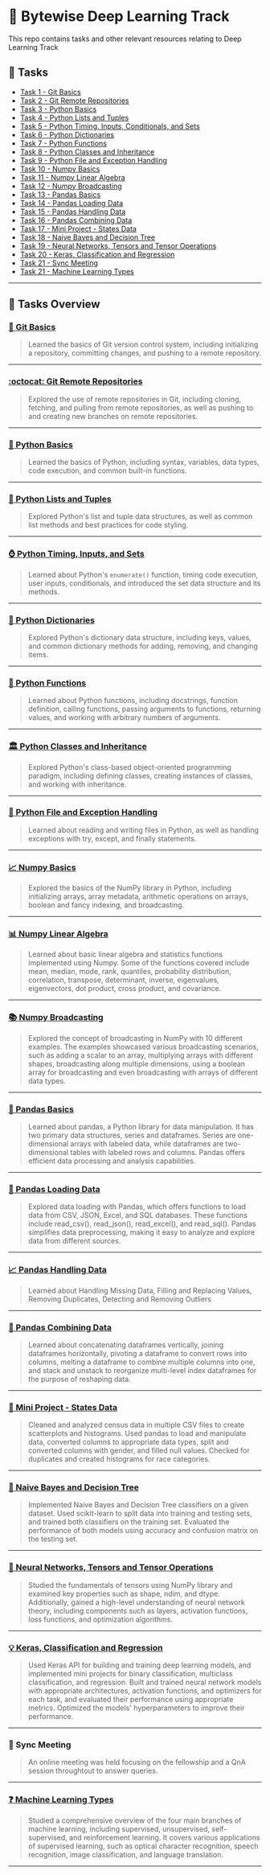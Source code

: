 # :brain: Bytewise Deep Learning Track 

This repo contains tasks and other relevant resources relating to Deep Learning Track

## :pencil: Tasks
- [Task 1 - Git Basics](#octopus-git-basics) 
- [Task 2 - Git Remote Repositories](#octocat-git-remote-repositories)
- [Task 3 - Python Basics](#snake-python-basics)
- [Task 4 - Python Lists and Tuples](#memo-python-lists-and-tuples)
- [Task 5 - Python Timing, Inputs, Conditionals, and Sets](#watch-python-timing,-inputs,-and-sets)
- [Task 6 - Python Dictionaries](#book-python-dictionaries)
- [Task 7 - Python Functions](#speech_balloon-python-functions)
- [Task 8 - Python Classes and Inheritance](#classical_building-python-classes-and-inheritance)
- [Task 9 - Python File and Exception Handling](#file_folder-python-file-and-exception-handling)
- [Task 10 - Numpy Basics](#chart_with_upwards_trend-numpy-basics)
- [Task 11 - Numpy Linear Algebra](#bar_chart-numpy-linear-algebra)
- [Task 12 - Numpy Broadcasting](#books-numpy-broadcasting)
- [Task 13 - Pandas Basics](#panda_face-pandas-basics)
- [Task 14 - Pandas Loading Data](#floppy_disk-pandas-loading-data)
- [Task 15 - Pandas Handling Data](#chart_with_upwards_trend-pandas-handling-data)
- [Task 16 - Pandas Combining Data](#jigsaw-pandas-combining-data)
- [Task 17 - Mini Project - States Data](#hammer-mini-project---states-data)
- [Task 18 - Naive Bayes and Decision Tree](#leaves-naive-bayes-and-decision-tree)
- [Task 19 - Neural Networks, Tensors and Tensor Operations](#notebook_with_decorative_cover-neural-networks-tensors-and-tensor-operations)
- [Task 20 - Keras, Classification and Regression](#bulb-keras-classification-and-regression)
- [Task 21 - Sync Meeting](#calling-sync-meeting)
- [Task 21 - Machine Learning Types](#question-machine-learning-types)
---

## :pencil: Tasks Overview

### [:octopus: Git Basics](https://github.com/afk-Legacy/Deep-Learning-BWF-Abdul-Rahman/tree/main/Task-01-Git-Basics)
> Learned the basics of Git version control system, including initializing a repository, committing changes, and pushing to a remote repository.

---

### [:octocat: Git Remote Repositories](https://github.com/afk-Legacy/Deep-Learning-BWF-Abdul-Rahman/tree/main/Task-02-Git-Remote-Repos)
> Explored the use of remote repositories in Git, including cloning, fetching, and pulling from remote repositories, as well as pushing to and creating new branches on remote repositories.

---

### [:snake: Python Basics](https://github.com/afk-Legacy/Deep-Learning-BWF-Abdul-Rahman/tree/main/Task-03-Python-Basics-Syntax-Variables-Datatypes-Code-Execution)
> Learned the basics of Python, including syntax, variables, data types, code execution, and common built-in functions.

---

### [:memo: Python Lists and Tuples](https://github.com/afk-Legacy/Deep-Learning-BWF-Abdul-Rahman/tree/main/Task-04-List-Tuples-Code-Styling)
> Explored Python's list and tuple data structures, as well as common list methods and best practices for code styling.

---

### [:watch: Python Timing, Inputs, and Sets](https://github.com/afk-Legacy/Deep-Learning-BWF-Abdul-Rahman/tree/main/Task-05-Input-Conditionals-Enumerate-Set)
> Learned about Python's `enumerate()` function, timing code execution, user inputs, conditionals, and introduced the set data structure and its methods.

---

### [:book: Python Dictionaries](https://github.com/afk-Legacy/Deep-Learning-BWF-Abdul-Rahman/tree/main/Task-06-Dictionaries)
> Explored Python's dictionary data structure, including keys, values, and common dictionary methods for adding, removing, and changing items.

---

### [:speech_balloon: Python Functions](https://github.com/afk-Legacy/Deep-Learning-BWF-Abdul-Rahman/tree/main/Task-07-Functions-Docstring-Calling-Definiton-DRY_Principle)
> Learned about Python functions, including docstrings, function definition, calling functions, passing arguments to functions, returning values, and working with arbitrary numbers of arguments.

---

### [:classical_building: Python Classes and Inheritance](https://github.com/afk-Legacy/Deep-Learning-BWF-Abdul-Rahman/tree/main/Task-08-Classes-Inheritance)
> Explored Python's class-based object-oriented programming paradigm, including defining classes, creating instances of classes, and working with inheritance.

---

### [:file_folder: Python File and Exception Handling](https://github.com/afk-Legacy/Deep-Learning-BWF-Abdul-Rahman/tree/main/Task-09-Files-Handling-Exception-Handling)
> Learned about reading and writing files in Python, as well as handling exceptions with try, except, and finally statements.

---

### [:chart_with_upwards_trend: Numpy Basics](https://github.com/afk-Legacy/Deep-Learning-BWF-Abdul-Rahman/tree/main/Task-10-Numpy-Basics)
> Explored the basics of the NumPy library in Python, including initializing arrays, array metadata, arithmetic operations on arrays, boolean and fancy indexing, and broadcasting.

---

### [:bar_chart: Numpy Linear Algebra](https://github.com/afk-Legacy/Deep-Learning-BWF-Abdul-Rahman/tree/main/Task-11-Numpy-Algebra)
> Learned about basic linear algebra and statistics functions implemented using Numpy. Some of the functions covered include mean, median, mode, rank, quantiles, probability distribution, correlation, transpose, determinant, inverse, eigenvalues, eigenvectors, dot product, cross product, and covariance.

---

### [:books: Numpy Broadcasting](https://github.com/afk-Legacy/Deep-Learning-BWF-Abdul-Rahman/tree/main/Task-12-Numpy-Broadcasting)
> Explored the concept of broadcasting in NumPy with 10 different examples. The examples showcased various broadcasting scenarios, such as adding a scalar to an array, multiplying arrays with different shapes, broadcasting along multiple dimensions, using a boolean array for broadcasting and even broadcasting with arrays of different data types.

---

### [:panda_face: Pandas Basics](https://github.com/afk-Legacy/Deep-Learning-BWF-Abdul-Rahman/tree/main/Task-13-Pandas-Basics)
> Learned about pandas, a Python library for data manipulation. It has two primary data structures, series and dataframes. Series are one-dimensional arrays with labeled data, while dataframes are two-dimensional tables with labeled rows and columns. Pandas offers efficient data processing and analysis capabilities.

---

### [:floppy_disk: Pandas Loading Data](https://github.com/afk-Legacy/Deep-Learning-BWF-Abdul-Rahman/tree/main/Task-14-Pandas-Reading-Files)
> Explored data loading with Pandas, which offers functions to load data from CSV, JSON, Excel, and SQL databases. These functions include read_csv(), read_json(), read_excel(), and read_sql(). Pandas simplifies data preprocessing, making it easy to analyze and explore data from different sources.


---

### [:chart_with_upwards_trend: Pandas Handling Data](https://github.com/afk-Legacy/Deep-Learning-BWF-Abdul-Rahman/tree/main/Task-15-Handling-Data)
> Learned about Handling Missing Data, Filling and Replacing Values, Removing Duplicates, Detecting and Removing Outliers

---

### [:jigsaw: Pandas Combining Data](https://github.com/afk-Legacy/Deep-Learning-BWF-Abdul-Rahman/tree/main/Task-16-Reshaping-Data)
> Learned about concatenating dataframes vertically, joining dataframes horizontally, pivoting a dataframe to convert rows into columns, melting a dataframe to combine multiple columns into one, and stack and unstack to reorganize multi-level index dataframes for the purpose of reshaping data.

---

### [:hammer: Mini Project - States Data](https://github.com/afk-Legacy/Deep-Learning-BWF-Abdul-Rahman/tree/main/Task-17-Mini-Project)
> Cleaned and analyzed census data in multiple CSV files to create scatterplots and histograms. Used pandas to load and manipulate data, converted columns to appropriate data types, split and converted columns with gender, and filled null values. Checked for duplicates and created histograms for race categories.

---

### [:leaves: Naive Bayes and Decision Tree](https://github.com/afk-Legacy/Deep-Learning-BWF-Abdul-Rahman/tree/main/Task-18-Naive-Bayes-Decision-Tree)
> Implemented Naive Bayes and Decision Tree classifiers on a given dataset. Used scikit-learn to split data into training and testing sets, and trained both classifiers on the training set. Evaluated the performance of both models using accuracy and confusion matrix on the testing set.

---

### [:notebook_with_decorative_cover: Neural Networks, Tensors and Tensor Operations](https://github.com/afk-Legacy/Deep-Learning-BWF-Abdul-Rahman/tree/main/Task-19-Intro-to-DL)

> Studied the fundamentals of tensors using NumPy library and examined key properties such as shape, ndim, and dtype. Additionally, gained a high-level understanding of neural network theory, including components such as layers, activation functions, loss functions, and optimization algorithms.

---

### [:bulb: Keras, Classification and Regression](https://github.com/afk-Legacy/Deep-Learning-BWF-Abdul-Rahman/tree/main/Task-20-Intro-to-Keras)

> Used Keras API for building and training deep learning models, and implemented mini projects for binary classification, multiclass classification, and regression. Built and trained neural network models with appropriate architectures, activation functions, and optimizers for each task, and evaluated their performance using appropriate metrics. Optimized the models' hyperparameters to improve their performance.

---

### :calling: Sync Meeting

> An online meeting was held focusing on the fellowship and a QnA session throughtout to answer queries.

---

### [:question: Machine Learning Types](https://github.com/afk-Legacy/Deep-Learning-BWF-Abdul-Rahman/tree/main/Task-22-ML-Learning-Types)

> Studied a comprehensive overview of the four main branches of machine learning, including supervised, unsupervised, self-supervised, and reinforcement learning. It covers various applications of supervised learning, such as optical character recognition, speech recognition, image classification, and language translation. 

---
